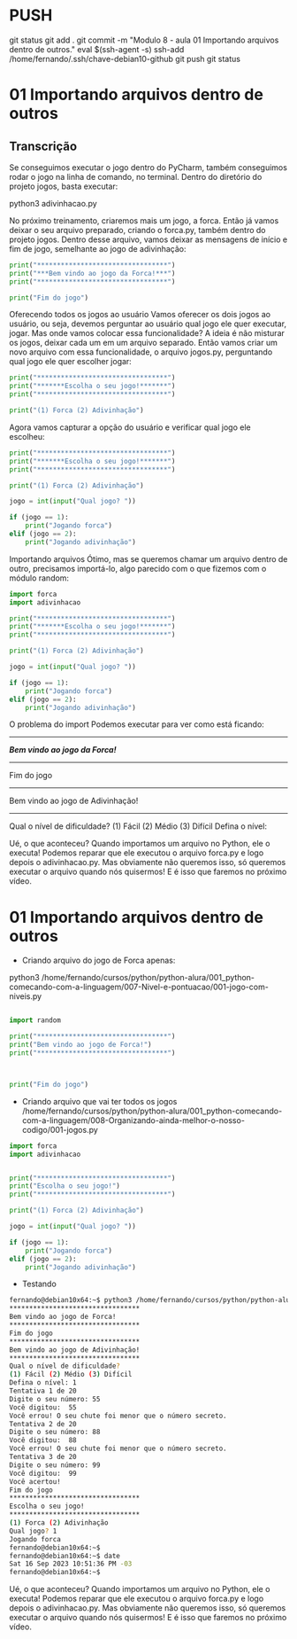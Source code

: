 
# ###################################################################################################################################################################
# ###################################################################################################################################################################
# PUSH

git status
git add .
git commit -m "Modulo 8 - aula 01 Importando arquivos dentro de outros."
eval $(ssh-agent -s)
ssh-add /home/fernando/.ssh/chave-debian10-github
git push
git status




# ###################################################################################################################################################################
# ###################################################################################################################################################################
# 01 Importando arquivos dentro de outros

## Transcrição

Se conseguimos executar o jogo dentro do PyCharm, também conseguimos rodar o jogo na linha de comando, no terminal. Dentro do diretório do projeto jogos, basta executar:

python3 adivinhacao.py

No próximo treinamento, criaremos mais um jogo, a forca. Então já vamos deixar o seu arquivo preparado, criando o forca.py, também dentro do projeto jogos. Dentro desse arquivo, vamos deixar as mensagens de início e fim de jogo, semelhante ao jogo de adivinhação:

~~~~python
print("*********************************")
print("***Bem vindo ao jogo da Forca!***")
print("*********************************")

print("Fim do jogo")
~~~~


Oferecendo todos os jogos ao usuário
Vamos oferecer os dois jogos ao usuário, ou seja, devemos perguntar ao usuário qual jogo ele quer executar, jogar. Mas onde vamos colocar essa funcionalidade? A ideia é não misturar os jogos, deixar cada um em um arquivo separado. Então vamos criar um novo arquivo com essa funcionalidade, o arquivo jogos.py, perguntando qual jogo ele quer escolher jogar:

~~~~python
print("*********************************")
print("*******Escolha o seu jogo!*******")
print("*********************************")

print("(1) Forca (2) Adivinhação")
~~~~


Agora vamos capturar a opção do usuário e verificar qual jogo ele escolheu:

~~~~python
print("*********************************")
print("*******Escolha o seu jogo!*******")
print("*********************************")

print("(1) Forca (2) Adivinhação")

jogo = int(input("Qual jogo? "))

if (jogo == 1):
    print("Jogando forca")
elif (jogo == 2):
    print("Jogando adivinhação")
~~~~


Importando arquivos
Ótimo, mas se queremos chamar um arquivo dentro de outro, precisamos importá-lo, algo parecido com o que fizemos com o módulo random:

~~~~python
import forca
import adivinhacao

print("*********************************")
print("*******Escolha o seu jogo!*******")
print("*********************************")

print("(1) Forca (2) Adivinhação")

jogo = int(input("Qual jogo? "))

if (jogo == 1):
    print("Jogando forca")
elif (jogo == 2):
    print("Jogando adivinhação")
~~~~


O problema do import
Podemos executar para ver como está ficando:

*********************************
***Bem vindo ao jogo da Forca!***
*********************************
Fim do jogo
*********************************
Bem vindo ao jogo de Adivinhação!
*********************************
Qual o nível de dificuldade?
(1) Fácil (2) Médio (3) Difícil
Defina o nível:


Ué, o que aconteceu? Quando importamos um arquivo no Python, ele o executa! Podemos reparar que ele executou o arquivo forca.py e logo depois o adivinhacao.py. Mas obviamente não queremos isso, só queremos executar o arquivo quando nós quisermos! E é isso que faremos no próximo vídeo.







# ###################################################################################################################################################################
# ###################################################################################################################################################################
# 01 Importando arquivos dentro de outros


- Criando arquivo do jogo de Forca apenas:

python3 /home/fernando/cursos/python/python-alura/001_python-comecando-com-a-linguagem/007-Nivel-e-pontuacao/001-jogo-com-niveis.py


~~~~python

import random

print("*********************************")
print("Bem vindo ao jogo de Forca!")
print("*********************************")



print("Fim do jogo")
~~~~




- Criando arquivo que vai ter todos os jogos
/home/fernando/cursos/python/python-alura/001_python-comecando-com-a-linguagem/008-Organizando-ainda-melhor-o-nosso-codigo/001-jogos.py

~~~~python
import forca
import adivinhacao


print("*********************************")
print("Escolha o seu jogo!")
print("*********************************")

print("(1) Forca (2) Adivinhação")

jogo = int(input("Qual jogo? "))

if (jogo == 1):
    print("Jogando forca")
elif (jogo == 2):
    print("Jogando adivinhação")
~~~~



- Testando

~~~~bash
fernando@debian10x64:~$ python3 /home/fernando/cursos/python/python-alura/001_python-comecando-com-a-linguagem/008-Organizando-ainda-melhor-o-nosso-codigo/001-jogos.py
*********************************
Bem vindo ao jogo de Forca!
*********************************
Fim do jogo
*********************************
Bem vindo ao jogo de Adivinhação!
*********************************
Qual o nível de dificuldade?
(1) Fácil (2) Médio (3) Difícil
Defina o nível: 1
Tentativa 1 de 20
Digite o seu número: 55
Você digitou:  55
Você errou! O seu chute foi menor que o número secreto.
Tentativa 2 de 20
Digite o seu número: 88
Você digitou:  88
Você errou! O seu chute foi menor que o número secreto.
Tentativa 3 de 20
Digite o seu número: 99
Você digitou:  99
Você acertou!
Fim do jogo
*********************************
Escolha o seu jogo!
*********************************
(1) Forca (2) Adivinhação
Qual jogo? 1
Jogando forca
fernando@debian10x64:~$
fernando@debian10x64:~$ date
Sat 16 Sep 2023 10:51:36 PM -03
fernando@debian10x64:~$

~~~~



Ué, o que aconteceu? Quando importamos um arquivo no Python, ele o executa! Podemos reparar que ele executou o arquivo forca.py e logo depois o adivinhacao.py. Mas obviamente não queremos isso, só queremos executar o arquivo quando nós quisermos! E é isso que faremos no próximo vídeo.
